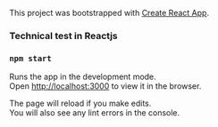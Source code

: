 This project was bootstrapped with [Create React App](https://github.com/facebook/create-react-app).

### Technical test in Reactjs

### `npm start`

Runs the app in the development mode.<br>
Open [http://localhost:3000](http://localhost:3000) to view it in the browser.

The page will reload if you make edits.<br>
You will also see any lint errors in the console.


